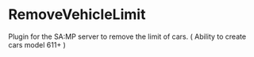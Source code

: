 # RemoveVehicleLimit

Plugin for the SA:MP server to remove the limit of cars. ( Ability to create cars model 611+ )
